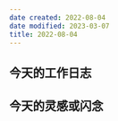```yaml
---
date created: 2022-08-04
date modified: 2023-03-07
title: 2022-08-04
---
```


## 今天的工作日志

## 今天的灵感或闪念
